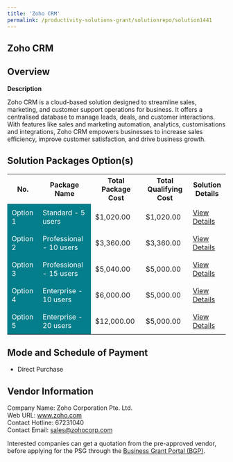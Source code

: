 ```yaml
---
title: 'Zoho CRM'
permalink: /productivity-solutions-grant/solutionrepo/solution1441
---
```


## Zoho CRM

## Overview

**Description**

Zoho CRM is a cloud-based solution designed to streamline sales, marketing, and customer support operations for business. It offers a centralised database to manage leads, deals, and customer interactions. With features like sales and marketing automation, analytics, customisations and integrations, Zoho CRM empowers businesses to increase sales efficiency, improve customer satisfaction, and drive business growth.

## Solution Packages Option(s)

<table>
<tr>
<th><b>No.</b></th>
<th><b>Package Name</b></th>
<th><b>Total Package Cost</b></th>
<th><b>Total Qualifying Cost</b></th>
<th><b>Solution Details</b></th>
</tr>
<tr>
<td style='padding: 10px; background-color: #037E8A; color: #FFFFFF;'>Option 1</td>
<td style='padding: 10px; background-color: #037E8A; color: #FFFFFF;'>Standard - 5 users</td>
<td style='padding: 10px;'>$1,020.00</td>
<td style='padding: 10px;'>$1,020.00</td>
<td style='padding: 10px;'><a href='/images/psg/Zoho_Corporation_Zoho_CRM_100823_Desensitised_Annex3_Part1.pdf' target='_blank'>View Details</a></td>
</tr>
<tr>
<td style='padding: 10px; background-color: #037E8A; color: #FFFFFF;'>Option 2</td>
<td style='padding: 10px; background-color: #037E8A; color: #FFFFFF;'>Professional - 10 users</td>
<td style='padding: 10px;'>$3,360.00</td>
<td style='padding: 10px;'>$3,360.00</td>
<td style='padding: 10px;'><a href='/images/psg/Zoho_Corporation_Zoho_CRM_100823_Desensitised_Annex3_Part2.pdf' target='_blank'>View Details</a></td>
</tr>
<tr>
<td style='padding: 10px; background-color: #037E8A; color: #FFFFFF;'>Option 3</td>
<td style='padding: 10px; background-color: #037E8A; color: #FFFFFF;'>Professional - 15 users</td>
<td style='padding: 10px;'>$5,040.00</td>
<td style='padding: 10px;'>$5,000.00</td>
<td style='padding: 10px;'><a href='/images/psg/Zoho_Corporation_Zoho_CRM_100823_Desensitised_Annex3_Part3.pdf' target='_blank'>View Details</a></td>
</tr>
<tr>
<td style='padding: 10px; background-color: #037E8A; color: #FFFFFF;'>Option 4</td>
<td style='padding: 10px; background-color: #037E8A; color: #FFFFFF;'>Enterprise - 10 users</td>
<td style='padding: 10px;'>$6,000.00</td>
<td style='padding: 10px;'>$5,000.00</td>
<td style='padding: 10px;'><a href='/images/psg/Zoho_Corporation_Zoho_CRM_100823_Desensitised_Annex3_Part4.pdf' target='_blank'>View Details</a></td>
</tr>
<tr>
<td style='padding: 10px; background-color: #037E8A; color: #FFFFFF;'>Option 5</td>
<td style='padding: 10px; background-color: #037E8A; color: #FFFFFF;'>Enterprise - 20 users</td>
<td style='padding: 10px;'>$12,000.00</td>
<td style='padding: 10px;'>$5,000.00</td>
<td style='padding: 10px;'><a href='/images/psg/Zoho_Corporation_Zoho_CRM_100823_Desensitised_Annex3_Part5.pdf' target='_blank'>View Details</a></td>
</tr>
</table>

## Mode and Schedule of Payment

 - Direct Purchase

## Vendor Information

 Company Name: Zoho Corporation Pte. Ltd.<br>Web URL: www.zoho.com <br>Contact Hotline: 67231040 <br>Contact Email: sales@zohocorp.com <br>

Interested companies can get a quotation from the pre-approved vendor, before applying for the PSG through the <a href='https://www.businessgrants.gov.sg/' target='_blank' rel='noopener'>Business Grant Portal (BGP)</a>.

<script src="/jquery/resize-tables.js"></script>
